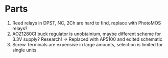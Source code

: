 # Parts

1. Reed relays in DPST, NC, 2Ch are hard to find, replace with PhotoMOS relays? 
2. AOZ1280CI buck regulator is unobtainium, maybe different scheme for 3.3V supply? Research!
	-> Replaced with AP5100 and edited schematic
3. Screw Terminals are expensive in large amounts, selection is limited for single units. 

